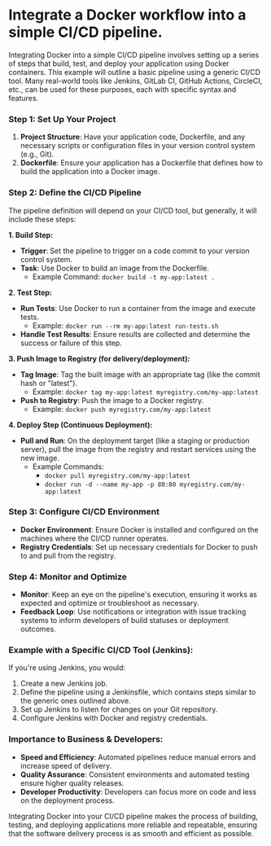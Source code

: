 # Integrate a Docker workflow into a simple CI/CD pipeline.

Integrating Docker into a simple CI/CD pipeline involves setting up a series of steps that build, test, and deploy your application using Docker containers. This example will outline a basic pipeline using a generic CI/CD tool. Many real-world tools like Jenkins, GitLab CI, GitHub Actions, CircleCI, etc., can be used for these purposes, each with specific syntax and features.

### Step 1: Set Up Your Project

1. **Project Structure**: Have your application code, Dockerfile, and any necessary scripts or configuration files in your version control system (e.g., Git).
2. **Dockerfile**: Ensure your application has a Dockerfile that defines how to build the application into a Docker image.

### Step 2: Define the CI/CD Pipeline

The pipeline definition will depend on your CI/CD tool, but generally, it will include these steps:

**1. Build Step:**

- **Trigger**: Set the pipeline to trigger on a code commit to your version control system.
- **Task**: Use Docker to build an image from the Dockerfile.
    - Example Command: `docker build -t my-app:latest .`

**2. Test Step:**

- **Run Tests**: Use Docker to run a container from the image and execute tests.
    - Example: `docker run --rm my-app:latest run-tests.sh`
- **Handle Test Results**: Ensure results are collected and determine the success or failure of this step.

**3. Push Image to Registry (for delivery/deployment):**

- **Tag Image**: Tag the built image with an appropriate tag (like the commit hash or "latest").
    - Example: `docker tag my-app:latest myregistry.com/my-app:latest`
- **Push to Registry**: Push the image to a Docker registry.
    - Example: `docker push myregistry.com/my-app:latest`

**4. Deploy Step (Continuous Deployment):**

- **Pull and Run**: On the deployment target (like a staging or production server), pull the image from the registry and restart services using the new image.
    - Example Commands:
        - `docker pull myregistry.com/my-app:latest`
        - `docker run -d --name my-app -p 80:80 myregistry.com/my-app:latest`

### Step 3: Configure CI/CD Environment

- **Docker Environment**: Ensure Docker is installed and configured on the machines where the CI/CD runner operates.
- **Registry Credentials**: Set up necessary credentials for Docker to push to and pull from the registry.

### Step 4: Monitor and Optimize

- **Monitor**: Keep an eye on the pipeline's execution, ensuring it works as expected and optimize or troubleshoot as necessary.
- **Feedback Loop**: Use notifications or integration with issue tracking systems to inform developers of build statuses or deployment outcomes.

### Example with a Specific CI/CD Tool (Jenkins):

If you're using Jenkins, you would:

1. Create a new Jenkins job.
2. Define the pipeline using a Jenkinsfile, which contains steps similar to the generic ones outlined above.
3. Set up Jenkins to listen for changes on your Git repository.
4. Configure Jenkins with Docker and registry credentials.

### Importance to Business & Developers:

- **Speed and Efficiency**: Automated pipelines reduce manual errors and increase speed of delivery.
- **Quality Assurance**: Consistent environments and automated testing ensure higher quality releases.
- **Developer Productivity**: Developers can focus more on code and less on the deployment process.

Integrating Docker into your CI/CD pipeline makes the process of building, testing, and deploying applications more reliable and repeatable, ensuring that the software delivery process is as smooth and efficient as possible.